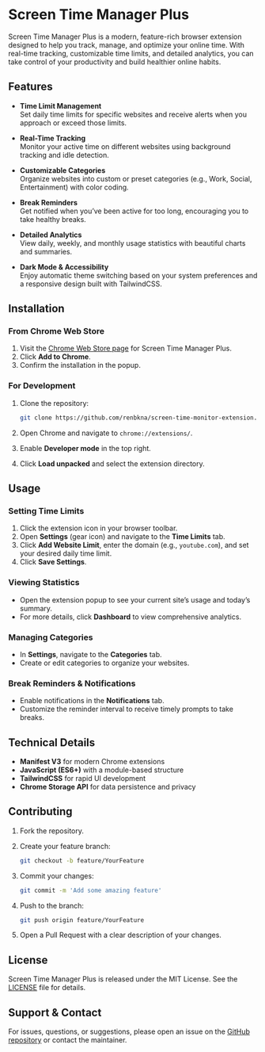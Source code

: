 # Screen Time Manager Plus

Screen Time Manager Plus is a modern, feature-rich browser extension designed to help you track, manage, and optimize your online time. With real-time tracking, customizable time limits, and detailed analytics, you can take control of your productivity and build healthier online habits.

## Features

- **Time Limit Management**  
  Set daily time limits for specific websites and receive alerts when you approach or exceed those limits.

- **Real-Time Tracking**  
  Monitor your active time on different websites using background tracking and idle detection.

- **Customizable Categories**  
  Organize websites into custom or preset categories (e.g., Work, Social, Entertainment) with color coding.

- **Break Reminders**  
  Get notified when you’ve been active for too long, encouraging you to take healthy breaks.

- **Detailed Analytics**  
  View daily, weekly, and monthly usage statistics with beautiful charts and summaries.

- **Dark Mode & Accessibility**  
  Enjoy automatic theme switching based on your system preferences and a responsive design built with TailwindCSS.

## Installation

### From Chrome Web Store

1. Visit the [Chrome Web Store page](#) for Screen Time Manager Plus.
2. Click **Add to Chrome**.
3. Confirm the installation in the popup.

### For Development

1. Clone the repository:

    ```bash
    git clone https://github.com/renbkna/screen-time-monitor-extension.git
    ```

2. Open Chrome and navigate to `chrome://extensions/`.
3. Enable **Developer mode** in the top right.
4. Click **Load unpacked** and select the extension directory.

## Usage

### Setting Time Limits

1. Click the extension icon in your browser toolbar.
2. Open **Settings** (gear icon) and navigate to the **Time Limits** tab.
3. Click **Add Website Limit**, enter the domain (e.g., `youtube.com`), and set your desired daily time limit.
4. Click **Save Settings**.

### Viewing Statistics

- Open the extension popup to see your current site’s usage and today’s summary.
- For more details, click **Dashboard** to view comprehensive analytics.

### Managing Categories

- In **Settings**, navigate to the **Categories** tab.
- Create or edit categories to organize your websites.

### Break Reminders & Notifications

- Enable notifications in the **Notifications** tab.
- Customize the reminder interval to receive timely prompts to take breaks.

## Technical Details

- **Manifest V3** for modern Chrome extensions
- **JavaScript (ES6+)** with a module-based structure
- **TailwindCSS** for rapid UI development
- **Chrome Storage API** for data persistence and privacy

## Contributing

1. Fork the repository.
2. Create your feature branch:  

    ```bash
    git checkout -b feature/YourFeature
    ```

3. Commit your changes:  

    ```bash
    git commit -m 'Add some amazing feature'
    ```

4. Push to the branch:  

    ```bash
    git push origin feature/YourFeature
    ```

5. Open a Pull Request with a clear description of your changes.

## License

Screen Time Manager Plus is released under the MIT License. See the [LICENSE](LICENSE) file for details.

## Support & Contact

For issues, questions, or suggestions, please open an issue on the [GitHub repository](https://github.com/renbkna/screen-time-monitor-extension) or contact the maintainer.
